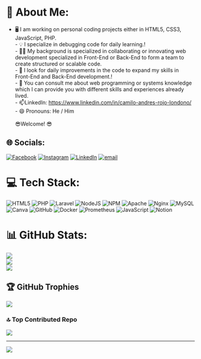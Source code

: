 # 💫 About Me:
- 🖥️ I am working on personal coding projects either in HTML5, CSS3, JavaScript, PHP.<br>- 💡 I specialize in debugging code for daily learning.!<br>- 🤝🏻 My background is specialized in collaborating or innovating web development specialized in Front-End or Back-End to form a team to create structured or scalable code.<br>- 🤖 I look for daily improvements in the code to expand my skills in Front-End and Back-End development.!<br>- 💬 You can consult me about web programming or systems knowledge which I can provide you with different skills and experiences already lived. <br>- 📫LinkedIn: https://www.linkedin.com/in/camilo-andres-rojo-londono/<br>- 😄 Pronouns: He / Him<br><br>😎Welcome! 😎


## 🌐 Socials:
[![Facebook](https://img.shields.io/badge/Facebook-%231877F2.svg?logo=Facebook&logoColor=white)](https://facebook.com/https://www.facebook.com/andres.londono00) [![Instagram](https://img.shields.io/badge/Instagram-%23E4405F.svg?logo=Instagram&logoColor=white)](https://instagram.com/https://www.instagram.com/andres.londono00/) [![LinkedIn](https://img.shields.io/badge/LinkedIn-%230077B5.svg?logo=linkedin&logoColor=white)](https://linkedin.com/in/https://www.linkedin.com/in/camilo-andres-rojo-londono/) [![email](https://img.shields.io/badge/Email-D14836?logo=gmail&logoColor=white)](mailto:camilo742006@gmail.com) 

# 💻 Tech Stack:
![HTML5](https://img.shields.io/badge/html5-%23E34F26.svg?style=for-the-badge&logo=html5&logoColor=white) ![PHP](https://img.shields.io/badge/php-%23777BB4.svg?style=for-the-badge&logo=php&logoColor=white) ![Laravel](https://img.shields.io/badge/laravel-%23FF2D20.svg?style=for-the-badge&logo=laravel&logoColor=white) ![NodeJS](https://img.shields.io/badge/node.js-6DA55F?style=for-the-badge&logo=node.js&logoColor=white) ![NPM](https://img.shields.io/badge/NPM-%23CB3837.svg?style=for-the-badge&logo=npm&logoColor=white) ![Apache](https://img.shields.io/badge/apache-%23D42029.svg?style=for-the-badge&logo=apache&logoColor=white) ![Nginx](https://img.shields.io/badge/nginx-%23009639.svg?style=for-the-badge&logo=nginx&logoColor=white) ![MySQL](https://img.shields.io/badge/mysql-4479A1.svg?style=for-the-badge&logo=mysql&logoColor=white) ![Canva](https://img.shields.io/badge/Canva-%2300C4CC.svg?style=for-the-badge&logo=Canva&logoColor=white) ![GitHub](https://img.shields.io/badge/github-%23121011.svg?style=for-the-badge&logo=github&logoColor=white) ![Docker](https://img.shields.io/badge/docker-%230db7ed.svg?style=for-the-badge&logo=docker&logoColor=white) ![Prometheus](https://img.shields.io/badge/Prometheus-E6522C?style=for-the-badge&logo=Prometheus&logoColor=white) ![JavaScript](https://img.shields.io/badge/javascript-%23323330.svg?style=for-the-badge&logo=javascript&logoColor=%23F7DF1E) ![Notion](https://img.shields.io/badge/Notion-%23000000.svg?style=for-the-badge&logo=notion&logoColor=white)
# 📊 GitHub Stats:
![](https://github-readme-stats.vercel.app/api?username=andreslondono00&theme=vision-friendly-dark&hide_border=false&include_all_commits=false&count_private=false)<br/>
![](https://nirzak-streak-stats.vercel.app/?user=andreslondono00&theme=vision-friendly-dark&hide_border=false)<br/>
![](https://github-readme-stats.vercel.app/api/top-langs/?username=andreslondono00&theme=vision-friendly-dark&hide_border=false&include_all_commits=false&count_private=false&layout=compact)

## 🏆 GitHub Trophies
![](https://github-profile-trophy.vercel.app/?username=andreslondono00&theme=onedark&no-frame=false&no-bg=true&margin-w=4)

### 🔝 Top Contributed Repo
![](https://github-contributor-stats.vercel.app/api?username=andreslondono00&limit=5&theme=dark&combine_all_yearly_contributions=true)

---
[![](https://visitcount.itsvg.in/api?id=andreslondono00&icon=1&color=8)](https://visitcount.itsvg.in)

<!-- Proudly created with GPRM ( https://gprm.itsvg.in ) -->
